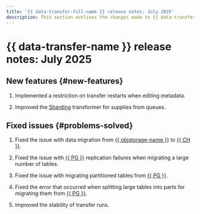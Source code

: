```yaml
---
title: '{{ data-transfer-full-name }} release notes: July 2025'
description: This section outlines the changes made to {{ data-transfer-name }} in July 2025.
---
```


# {{ data-transfer-name }} release notes: July 2025

## New features {#new-features}


1. Implemented a restriction on transfer restarts when editing metadata.

1. Improved the [Sharding](../concepts/data-transformation.md#shard) transformer for supplies from queues.

## Fixed issues {#problems-solved}

1. Fixed the issue with data migration from [{{ objstorage-name }}](../operations/endpoint/source/object-storage.md) to [{{ CH }}](../operations/endpoint/target/clickhouse.md).

1. Fixed the issue with [{{ PG }}](../operations/endpoint/source/postgresql.md) replication failures when migrating a large number of tables.

1. Fixed the issue with migrating partitioned tables from [{{ PG }}](../operations/endpoint/source/postgresql.md).

1. Fixed the error that occurred when splitting large tables into parts for migrating them from [{{ PG }}](../operations/endpoint/source/postgresql.md).

1. Improved the stability of transfer runs.